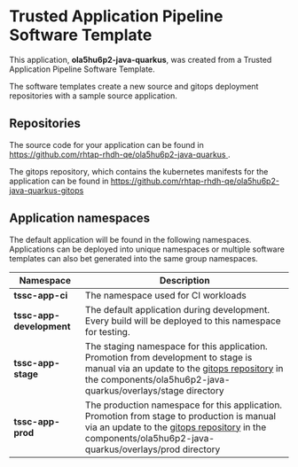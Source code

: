 # Trusted Application Pipeline Software Template

This application, **ola5hu6p2-java-quarkus**, was created from a Trusted Application Pipeline Software Template.

The software templates create a new source and gitops deployment repositories with a sample source application. 

## Repositories

The source code for your application can be found in [https://github.com/rhtap-rhdh-qe/ola5hu6p2-java-quarkus ](https://github.com/rhtap-rhdh-qe/ola5hu6p2-java-quarkus ).
 
The gitops repository, which contains the kubernetes manifests for the application can be found in 
[https://github.com/rhtap-rhdh-qe/ola5hu6p2-java-quarkus-gitops ](https://github.com/rhtap-rhdh-qe/ola5hu6p2-java-quarkus-gitops ) 

## Application namespaces 

The default application will be found in the following namespaces. Applications can be deployed into unique namespaces or multiple software templates can also bet generated into the same group namespaces.  

|  Namespace   |  Description   |  
| -------- | -------- |
| **tssc-app-ci** | The namespace used for CI workloads |
| **tssc-app-development** | The default application during development. Every build will be deployed to this namespace for testing. |
| **tssc-app-stage** | The staging namespace for this application. Promotion from development to stage is manual via an update to the [gitops repository](https://github.com/rhtap-rhdh-qe/ola5hu6p2-java-quarkus-gitops ) in the components/ola5hu6p2-java-quarkus/overlays/stage directory |
| **tssc-app-prod** | The production namespace for this application. Promotion from stage to production is manual via an update to the [gitops repository](https://github.com/rhtap-rhdh-qe/ola5hu6p2-java-quarkus-gitops ) in the components/ola5hu6p2-java-quarkus/overlays/prod directory |